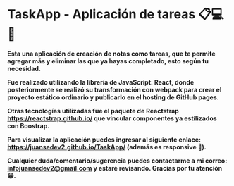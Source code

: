 # TaskApp - Aplicación de tareas 📋💻📓
**Esta una aplicación de creación de notas como tareas, que te permite agregar más y eliminar las que ya hayas completado, esto según tu necesidad.**

**Fue realizado utilizando la librería de JavaScript: React, donde posteriormente se realizó su transformación con webpack para crear el proyecto estático ordinario y publicarlo en el hosting de GitHub pages.**

**Otras tecnologías utilizadas fue el paquete de Reactstrap https://reactstrap.github.io/ que vincular componentes ya estilizados con Boostrap.**

**Para visualizar la aplicación puedes ingresar al siguiente enlace: https://juansedev2.github.io/TaskApp/ (además es responsive 📱).**

**Cualquier duda/comentario/sugerencia puedes contactarme a mi correo: infojuansedev2@gmail.com y estaré revisando. Gracias por tu atención 😀.**
